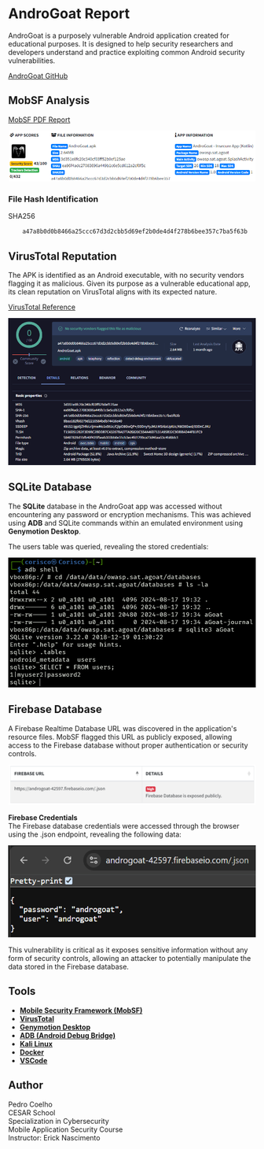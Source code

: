# AndroGoat Report

AndroGoat is a purposely vulnerable Android application created for educational purposes. It is designed to help security researchers and developers understand and practice exploiting common Android security vulnerabilities.

[AndroGoat GitHub](https://github.com/satishpatnayak/AndroGoat)


## MobSF Analysis

[MobSF PDF Report ](pdf/androgoat.pdf)

![alt text](img/androgoat-fileinfo.png)

### File Hash Identification

SHA256
```bash
    a47a8b0d0b8466a25ccc67d3d2cbb5d69ef2b0de4d4f278b6bee357c7ba5f63b
```

## VirusTotal Reputation

The APK is identified as an Android executable, with no security vendors flagging it as malicious. Given its purpose as a vulnerable educational app, its clean reputation on VirusTotal aligns with its expected nature.

[VirusTotal Reference](https://www.virustotal.com/gui/file/a47a8b0d0b8466a25ccc67d3d2cbb5d69ef2b0de4d4f278b6bee357c7ba5f63b)

![alt text](img/androgoat-virustotal.png)

## SQLite Database

The **SQLite** database in the AndroGoat app was accessed without encountering any password or encryption mechanisms. This was achieved using **ADB** and SQLite commands within an emulated environment using **Genymotion Desktop**.

The users table was queried, revealing the stored credentials:

![alt text](img/androgoat-adb-database.png)

## Firebase Database
A Firebase Realtime Database URL was discovered in the application's resource files. MobSF flagged this URL as publicly exposed, allowing access to the Firebase database without proper authentication or security controls.

![alt text](img/androgoat-mobsf-firebase.png)

**Firebase Credentials**  
The Firebase database credentials were accessed through the browser using the .json endpoint, revealing the following data:

![alt text](img/androgoat-browser-firebase.png)

This vulnerability is critical as it exposes sensitive information without any form of security controls, allowing an attacker to potentially manipulate the data stored in the Firebase database.

## Tools
- **[Mobile Security Framework (MobSF)](https://github.com/MobSF/Mobile-Security-Framework-MobSF)**
- **[VirusTotal](https://www.virustotal.com/)**
- **[Genymotion Desktop](https://docs.genymotion.com/desktop/)**
- **[ADB (Android Debug Bridge)](https://developer.android.com/studio/command-line/adb)**
- **[Kali Linux](https://www.kali.org/)**
- **[Docker](https://www.docker.com/)**
- **[VSCode](https://code.visualstudio.com/)**

## Author
Pedro Coelho  
CESAR School  
Specialization in Cybersecurity  
Mobile Application Security Course  
Instructor: Erick Nascimento